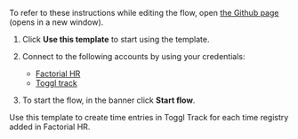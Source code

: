 To refer to these instructions while editing the flow, open [the Github page](https://github.com/ot4i/app-connect-templates/blob/master/resources/markdown/Create%20time%20entries%20in%20Toggl%20Track%20for%20each%20time%20registry%20added%20in%20Factorial%20HR_instructions.md) (opens in a new window).

1. Click **Use this template** to start using the template.
2. Connect to the following accounts by using your credentials:
   - [Factorial HR](https://www.ibm.com/docs/en/app-connect/containers_cd?topic=apps-factorial-hr)
   - [Toggl track](https://www.ibm.com/docs/en/app-connect/containers_cd?topic=apps-toggl-track) 
   
3. To start the flow, in the banner click **Start flow**.

Use this template to create time entries in Toggl Track for each time registry added in Factorial HR.
